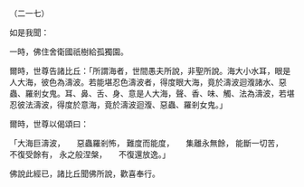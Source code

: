 （二一七）

如是我聞：

一時，佛住舍衛國祇樹給孤獨園。

爾時，世尊告諸比丘：「所謂海者，世間愚夫所說，非聖所說。海大小水耳，眼是人大海，彼色為濤波。若能堪忍色濤波者，得度眼大海，竟於濤波迴澓諸水、惡蟲、羅剎女鬼。耳、鼻、舌、身、意是人大海，聲、香、味、觸、法為濤波，若堪忍彼法濤波，得度於意海，竟於濤波迴澓、惡蟲、羅剎女鬼。」

爾時，世尊以偈頌曰：

「大海巨濤波，　　惡蟲羅剎怖，
難度而能度，　　集離永無餘，
能斷一切苦，　　不復受餘有，
永之般涅槃，　　不復還放逸。」

佛說此經已，諸比丘聞佛所說，歡喜奉行。



